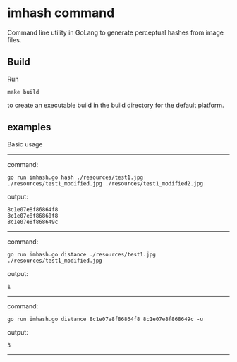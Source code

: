 # imhash command

Command line utility in GoLang to generate perceptual hashes from image files.

## Build

Run

```
make build
```

to create an executable build in the build directory for the default platform.

## examples

Basic usage

---
command:
```
go run imhash.go hash ./resources/test1.jpg ./resources/test1_modified.jpg ./resources/test1_modified2.jpg
```
output:
```
8c1e07e8f86864f8
8c1e07e8f86860f8
8c1e07e8f868649c
```

---
command:
```
go run imhash.go distance ./resources/test1.jpg ./resources/test1_modified.jpg
```
output:
```
1
```

---
command:
```
go run imhash.go distance 8c1e07e8f86864f8 8c1e07e8f868649c -u
```
output:
```
3
```

---